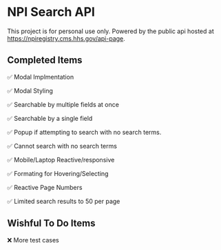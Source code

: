 # NPI Search API

This project is for personal use only.
Powered by the public api hosted at https://npiregistry.cms.hhs.gov/api-page.

## Completed Items

✅ Modal Implmentation

✅ Modal Styling

✅ Searchable by multiple fields at once

✅ Searchable by a single field

✅ Popup if attempting to search with no search terms.

✅ Cannot search with no search terms

✅ Mobile/Laptop Reactive/responsive

✅ Formating for Hovering/Selecting

✅ Reactive Page Numbers

✅ Limited search results to 50 per page



## Wishful To Do Items

❌ More test cases





